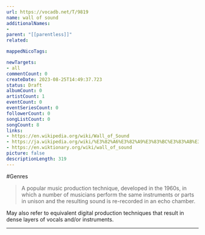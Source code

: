 ```yaml
---
url: https://vocadb.net/T/9819
name: wall of sound
additionalNames: 
- 
parent: "[[parentless]]"
related:

mappedNicoTags:

newTargets:
- all
commentCount: 0
createDate: 2023-08-25T14:49:37.723
status: Draft
albumCount: 0
artistCount: 1
eventCount: 0
eventSeriesCount: 0
followerCount: 0
songListCount: 0
songCount: 8
links: 
- https://en.wikipedia.org/wiki/Wall_of_Sound
- https://ja.wikipedia.org/wiki/%E3%82%A6%E3%82%A9%E3%83%BC%E3%83%AB%E3%83%BB%E3%82%AA%E3%83%96%E3%83%BB%E3%82%B5%E3%82%A6%E3%83%B3%E3%83%89
- https://en.wiktionary.org/wiki/wall_of_sound
picture: false
descriptionLength: 319
---
```


#Genres

> A popular music production technique, developed in the 1960s, in which a number of musicians perform the same instruments or parts in unison and the resulting sound is re-recorded in an echo chamber.

May also refer to equivalent digital production techniques that result in dense layers of vocals and/or instruments.

---

